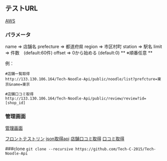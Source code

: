 ## テストURL
[AWS](http://133.130.106.164/Tech-Noodle-Api/public/noodle/list)

### パラメータ
name => 店舗名
prefecture => 都道府県
region => 市区村町
station => 駅名
limit		=> 件数　(default:60件)
offset		=> 0から始める (default:0)
** ※順番任意 **

例：
```
#店舗一覧取得
http://133.130.106.164/Tech-Noodle-Api/public/noodle/list?prefcture=東京&name=東京

#店舗口コミ取得
http://133.130.106.164/Tech-Noodle-Api/public/review/review?id=[shop_id]
```

### 管理画面
[管理画面](http://133.130.106.164/Tech-Noodle-Api/public/noodle/login)

[フロントテストリン](http://133.130.106.164/Tech-Noodle-Api/public/noodle/test)
[json取得api](http://133.130.106.164/Tech-Noodle-Api/public/noodle/list)
[店舗口コミ取得](http://133.130.106.164/Tech-Noodle-Api/public/review/review)
[口コミ取得](http://133.130.106.164/Tech-Noodle-Api/public/review/create)

###clone
`git clone --recursive https://github.com/Tech-C-2015/Tech-Noodle-Api`
